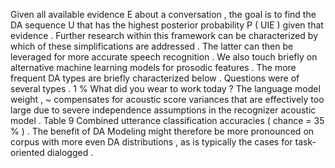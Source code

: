 Given all available evidence E about a conversation , the goal is to find the DA sequence U that has the highest posterior probability P ( UIE ) given that evidence . 
Further research within this framework can be characterized by which of these simplifications are addressed . 
The latter can then be leveraged for more accurate speech recognition . 
We also touch briefly on alternative machine learning models for prosodic features . 
The more frequent DA types are briefly characterized below . 
Questions were of several types . 
1 % What did you wear to work today ? 
The language model weight , ~ compensates for acoustic score variances that are effectively too large due to severe independence assumptions in the recognizer acoustic model . 
Table 9 Combined utterance classification accuracies ( chance = 35 % ) . 
The benefit of DA Modeling might therefore be more pronounced on corpus with more even DA distributions , as is typically the cases for task-oriented dialogged . 